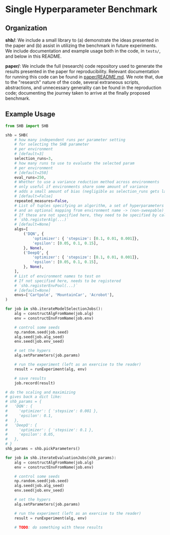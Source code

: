 # Single Hyperparameter Benchmark

## Organization
**shb/**: We include a small library to (a) demonstrate the ideas presented in the paper and (b) assist in utilizing the benchmark in future experiments.
We include documentation and example usage both in the code, in `tests/`, and below in this README.

**paper/**: We include the full (research) code repository used to generate the results presented in the paper for reproducibility.
Relevant documentation for running this code can be found in [paper/README.md](paper/README.md).
We note that, due to the "research" nature of the code, several extraneous scripts, abstractions, and unnecessary generality can be found in the reproduction code; documenting the journey taken to arrive at the finally proposed benchmark.

## Example Usage

```python
from SHB import SHB

shb = SHB(
    # how many independent runs per parameter setting
    # for selecting the SHB parameter
    # per environment
    # [default=3]
    selection_runs=3,
    # how many runs to use to evaluate the selected param
    # per environment
    # [default=250]
    eval_runs=250,
    # Whether to use a variance reduction method across environments
    # only useful if environments share some amount of variance
    # adds a small amount of bias (negligible as selection_runs gets larger)
    # [default=False]
    repeated_measures=False,
    # List of tuples specifying an algorithm, a set of hyperparameters to sweep
    # and an optional mapping from environment name -> (non-sweepable) parameters
    # If these are not specified here, they need to be specified by calling
    # `shb.registerAlg(...)`
    # [default=None]
    algs=[
        ('DQN', {
            'optimizer': { 'stepsize': [0.1, 0.01, 0.001]},
            'epsilon': [0.05, 0.1, 0.15],
        }, None),
        ('DeepQ', {
            'optimizer': { 'stepsize': [0.1, 0.01, 0.001]},
            'epsilon': [0.05, 0.1, 0.15],
        }, None),
    ],
    # List of environment names to test on
    # If not specified here, needs to be registered
    # `shb.registerEnvPool(...)`
    # [default=None]
    envs=['Cartpole', 'MountainCar', 'Acrobot'],
)

for job in shb.iterateModelSelectionJobs():
    alg = constructAlgFromName(job.alg)
    env = constructEnvFromName(job.env)

    # control some seeds
    np.random.seed(job.seed)
    alg.seed(job.alg_seed)
    env.seed(job.env_seed)

    # set the hypers
    alg.setParameters(job.params)

    # run the experiment (left as an exercise to the reader)
    result = runExperiment(alg, env)

    # save results
    job.record(result)

# do the scaling and maximizing
# gives back a dict like:
# shb_params = {
#   'DQN': {
#     'optimizer': { 'stepsize': 0.001 },
#     'epsilon': 0.1,
#   },
#   'DeepQ': {
#     'optimizer': { 'stepsize': 0.1 },
#     'epsilon': 0.05,
#   },
# }
shb_params = shb.pickParameters()

for job in shb.iterateEvaluationJobs(shb_params):
    alg = constructAlgFromName(job.alg)
    env = constructEnvFromName(job.env)

    # control some seeds
    np.random.seed(job.seed)
    alg.seed(job.alg_seed)
    env.seed(job.env_seed)

    # set the hypers
    alg.setParameters(job.params)

    # run the experiment (left as an exercise to the reader)
    result = runExperiment(alg, env)

    # TODO: do something with these results
```
